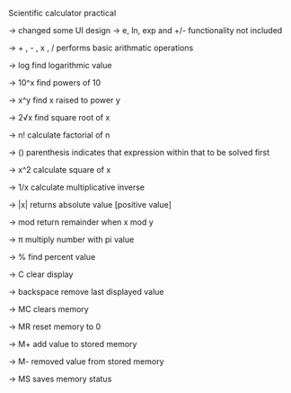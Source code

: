 Scientific calculator practical

-> changed some UI design
-> e, ln, exp and +/- functionality not included

-> + , - , x , / performs basic arithmatic operations

-> log find logarithmic value

-> 10^x find powers of 10

-> x^y find x raised to power y

-> 2√x find square root of x

-> n! calculate factorial of n

-> () parenthesis indicates that expression within that to be solved first

-> x^2 calculate square of x

-> 1/x calculate multiplicative inverse

-> |x| returns absolute value [positive value]

-> mod return remainder when x mod y

-> π multiply number with pi value

-> % find percent value

-> C clear display

-> backspace remove last displayed value

-> MC clears memory

-> MR reset memory to 0

-> M+ add value to stored memory

-> M- removed value from stored memory

-> MS saves memory status
